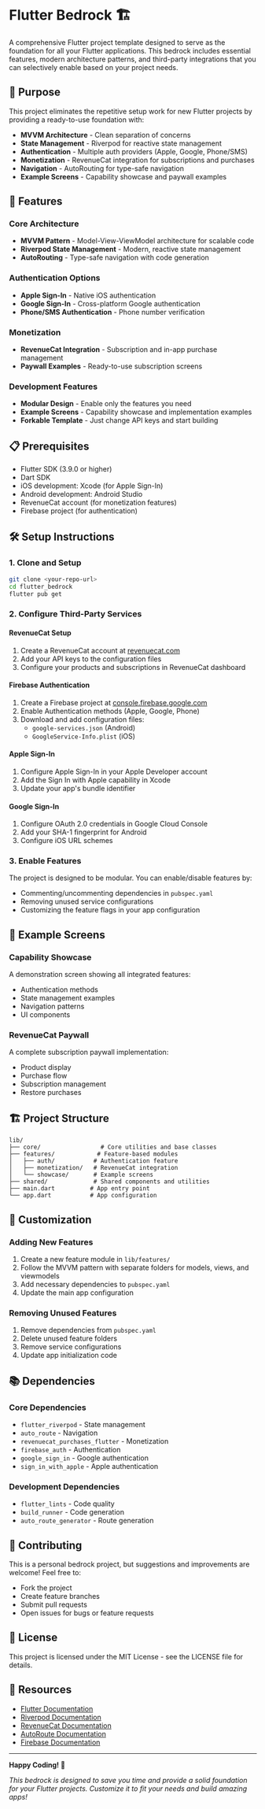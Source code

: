 # Flutter Bedrock 🏗️

A comprehensive Flutter project template designed to serve as the foundation for all your Flutter applications. This bedrock includes essential features, modern architecture patterns, and third-party integrations that you can selectively enable based on your project needs.

## 🎯 Purpose

This project eliminates the repetitive setup work for new Flutter projects by providing a ready-to-use foundation with:

- **MVVM Architecture** - Clean separation of concerns
- **State Management** - Riverpod for reactive state management
- **Authentication** - Multiple auth providers (Apple, Google, Phone/SMS)
- **Monetization** - RevenueCat integration for subscriptions and purchases
- **Navigation** - AutoRouting for type-safe navigation
- **Example Screens** - Capability showcase and paywall examples

## 🚀 Features

### Core Architecture

- **MVVM Pattern** - Model-View-ViewModel architecture for scalable code
- **Riverpod State Management** - Modern, reactive state management
- **AutoRouting** - Type-safe navigation with code generation

### Authentication Options

- **Apple Sign-In** - Native iOS authentication
- **Google Sign-In** - Cross-platform Google authentication
- **Phone/SMS Authentication** - Phone number verification

### Monetization

- **RevenueCat Integration** - Subscription and in-app purchase management
- **Paywall Examples** - Ready-to-use subscription screens

### Development Features

- **Modular Design** - Enable only the features you need
- **Example Screens** - Capability showcase and implementation examples
- **Forkable Template** - Just change API keys and start building

## 📋 Prerequisites

- Flutter SDK (3.9.0 or higher)
- Dart SDK
- iOS development: Xcode (for Apple Sign-In)
- Android development: Android Studio
- RevenueCat account (for monetization features)
- Firebase project (for authentication)

## 🛠️ Setup Instructions

### 1. Clone and Setup

```bash
git clone <your-repo-url>
cd flutter_bedrock
flutter pub get
```

### 2. Configure Third-Party Services

#### RevenueCat Setup

1. Create a RevenueCat account at [revenuecat.com](https://www.revenuecat.com)
2. Add your API keys to the configuration files
3. Configure your products and subscriptions in RevenueCat dashboard

#### Firebase Authentication

1. Create a Firebase project at [console.firebase.google.com](https://console.firebase.google.com)
2. Enable Authentication methods (Apple, Google, Phone)
3. Download and add configuration files:
   - `google-services.json` (Android)
   - `GoogleService-Info.plist` (iOS)

#### Apple Sign-In

1. Configure Apple Sign-In in your Apple Developer account
2. Add the Sign In with Apple capability in Xcode
3. Update your app's bundle identifier

#### Google Sign-In

1. Configure OAuth 2.0 credentials in Google Cloud Console
2. Add your SHA-1 fingerprint for Android
3. Configure iOS URL schemes

### 3. Enable Features

The project is designed to be modular. You can enable/disable features by:

- Commenting/uncommenting dependencies in `pubspec.yaml`
- Removing unused service configurations
- Customizing the feature flags in your app configuration

## 📱 Example Screens

### Capability Showcase

A demonstration screen showing all integrated features:

- Authentication methods
- State management examples
- Navigation patterns
- UI components

### RevenueCat Paywall

A complete subscription paywall implementation:

- Product display
- Purchase flow
- Subscription management
- Restore purchases

## 🏗️ Project Structure

```
lib/
├── core/                 # Core utilities and base classes
├── features/            # Feature-based modules
│   ├── auth/           # Authentication feature
│   ├── monetization/   # RevenueCat integration
│   └── showcase/       # Example screens
├── shared/             # Shared components and utilities
├── main.dart          # App entry point
└── app.dart           # App configuration
```

## 🔧 Customization

### Adding New Features

1. Create a new feature module in `lib/features/`
2. Follow the MVVM pattern with separate folders for models, views, and viewmodels
3. Add necessary dependencies to `pubspec.yaml`
4. Update the main app configuration

### Removing Unused Features

1. Remove dependencies from `pubspec.yaml`
2. Delete unused feature folders
3. Remove service configurations
4. Update app initialization code

## 📚 Dependencies

### Core Dependencies

- `flutter_riverpod` - State management
- `auto_route` - Navigation
- `revenuecat_purchases_flutter` - Monetization
- `firebase_auth` - Authentication
- `google_sign_in` - Google authentication
- `sign_in_with_apple` - Apple authentication

### Development Dependencies

- `flutter_lints` - Code quality
- `build_runner` - Code generation
- `auto_route_generator` - Route generation

## 🤝 Contributing

This is a personal bedrock project, but suggestions and improvements are welcome! Feel free to:

- Fork the project
- Create feature branches
- Submit pull requests
- Open issues for bugs or feature requests

## 📄 License

This project is licensed under the MIT License - see the LICENSE file for details.

## 🔗 Resources

- [Flutter Documentation](https://docs.flutter.dev/)
- [Riverpod Documentation](https://riverpod.dev/)
- [RevenueCat Documentation](https://docs.revenuecat.com/)
- [AutoRoute Documentation](https://autoroute.vercel.app/)
- [Firebase Documentation](https://firebase.google.com/docs)

---

**Happy Coding! 🚀**

_This bedrock is designed to save you time and provide a solid foundation for your Flutter projects. Customize it to fit your needs and build amazing apps!_
